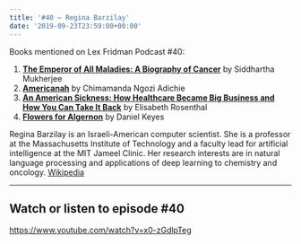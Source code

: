 ```yaml
---
title: '#40 – Regina Barzilay'
date: '2019-09-23T23:59:00+00:00'
---
```


Books mentioned on Lex Fridman Podcast #40:

1. <b><a href="https://amzn.to/3hThsrE" target="_blank" rel="sponsored noopener noreferrer">The Emperor of All Maladies: A Biography of Cancer</a></b> by Siddhartha Mukherjee
2. <b><a href="https://amzn.to/3giosxK" target="_blank" rel="sponsored noopener noreferrer">Americanah</a></b> by Chimamanda Ngozi Adichie
3. <b><a href="https://amzn.to/3EmTVqK" target="_blank" rel="sponsored noopener noreferrer">An American Sickness: How Healthcare Became Big Business and How You Can Take It Back</a></b> by Elisabeth Rosenthal
4. <b><a href="https://amzn.to/3XitOtx" target="_blank" rel="sponsored noopener noreferrer">Flowers for Algernon</a></b> by Daniel Keyes

<!--more-->

Regina Barzilay is an Israeli-American computer scientist. She is a professor at the Massachusetts Institute of Technology and a faculty lead for artificial intelligence at the MIT Jameel Clinic. Her research interests are in natural language processing and applications of deep learning to chemistry and oncology. <a href="https://en.wikipedia.org/wiki/Regina_Barzilay" target="_blank">Wikipedia</a>

- - - - - -

## Watch or listen to episode #40

<https://www.youtube.com/watch?v=x0-zGdlpTeg>